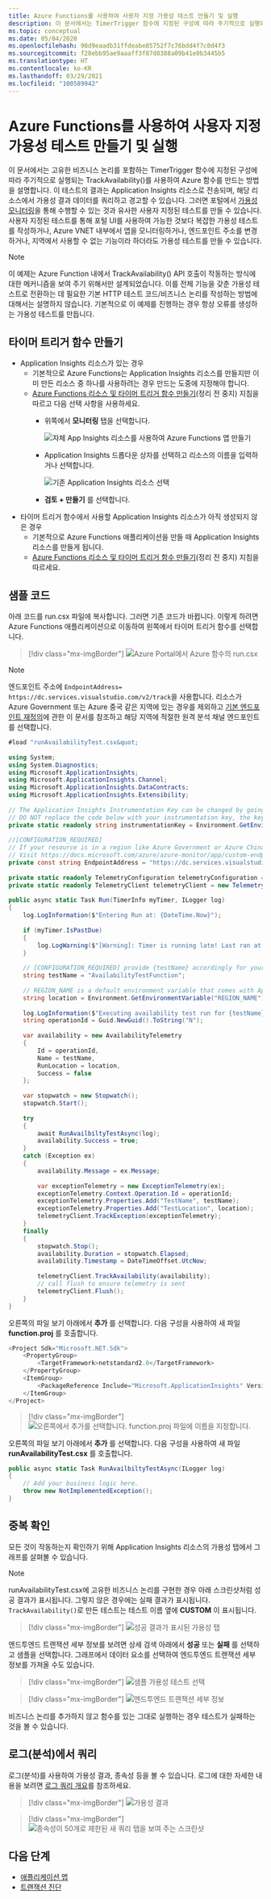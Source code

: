 ```yaml
---
title: Azure Functions를 사용하여 사용자 지정 가용성 테스트 만들기 및 실행
description: 이 문서에서는 TimerTrigger 함수에 지정된 구성에 따라 주기적으로 실행되는 TrackAvailability()를 사용하여 Azure 함수를 만드는 방법을 설명합니다. 이 테스트의 결과는 Application Insights 리소스로 전송되며, 해당 리소스에서 가용성 결과 데이터를 쿼리하고 경고할 수 있습니다. 사용자 지정된 테스트를 통해 포털 UI를 사용하여 가능한 것보다 복잡한 가용성 테스트를 작성하거나, Azure VNET 내부에서 앱을 모니터링하거나, 엔드포인트 주소를 변경하거나, 지역에서 사용할 수 없는 경우 가용성 테스트를 만들 수 있습니다.
ms.topic: conceptual
ms.date: 05/04/2020
ms.openlocfilehash: 98d9eaadb31ffdeabe85752f7c76bdd4f7c0d4f3
ms.sourcegitcommit: f28ebb95ae9aaaff3f87d8388a09b41e0b3445b5
ms.translationtype: HT
ms.contentlocale: ko-KR
ms.lasthandoff: 03/29/2021
ms.locfileid: "100589942"
---
```

# <a name="create-and-run-custom-availability-tests-using-azure-functions"></a>Azure Functions를 사용하여 사용자 지정 가용성 테스트 만들기 및 실행

이 문서에서는 고유한 비즈니스 논리를 포함하는 TimerTrigger 함수에 지정된 구성에 따라 주기적으로 실행되는 TrackAvailability()를 사용하여 Azure 함수를 만드는 방법을 설명합니다. 이 테스트의 결과는 Application Insights 리소스로 전송되며, 해당 리소스에서 가용성 결과 데이터를 쿼리하고 경고할 수 있습니다. 그러면 포털에서 [가용성 모니터링](./monitor-web-app-availability.md)을 통해 수행할 수 있는 것과 유사한 사용자 지정된 테스트를 만들 수 있습니다. 사용자 지정된 테스트를 통해 포털 UI를 사용하여 가능한 것보다 복잡한 가용성 테스트를 작성하거나, Azure VNET 내부에서 앱을 모니터링하거나, 엔드포인트 주소를 변경하거나, 지역에서 사용할 수 없는 기능이라 하더라도 가용성 테스트를 만들 수 있습니다.

> [!NOTE]
> 이 예제는 Azure Function 내에서 TrackAvailability() API 호출이 작동하는 방식에 대한 메커니즘을 보여 주기 위해서만 설계되었습니다. 이를 전체 기능을 갖춘 가용성 테스트로 전환하는 데 필요한 기본 HTTP 테스트 코드/비즈니스 논리를 작성하는 방법에 대해서는 설명하지 않습니다. 기본적으로 이 예제를 진행하는 경우 항상 오류를 생성하는 가용성 테스트를 만듭니다.

## <a name="create-timer-triggered-function"></a>타이머 트리거 함수 만들기

- Application Insights 리소스가 있는 경우
    - 기본적으로 Azure Functions는 Application Insights 리소스를 만들지만 이미 만든 리소스 중 하나를 사용하려는 경우 만드는 도중에 지정해야 합니다.
    - [Azure Functions 리소스 및 타이머 트리거 함수 만들기](../../azure-functions/functions-create-scheduled-function.md)(정리 전 중지) 지침을 따르고 다음 선택 사항을 사용하세요.
        -  위쪽에서 **모니터링** 탭을 선택합니다.

            ![ 자체 App Insights 리소스를 사용하여 Azure Functions 앱 만들기](media/availability-azure-functions/create-function-app.png)

        - Application Insights 드롭다운 상자를 선택하고 리소스의 이름을 입력하거나 선택합니다.

            ![기존 Application Insights 리소스 선택](media/availability-azure-functions/app-insights-resource.png)

        - **검토 + 만들기** 를 선택합니다.
- 타이머 트리거 함수에서 사용할 Application Insights 리소스가 아직 생성되지 않은 경우
    - 기본적으로 Azure Functions 애플리케이션을 만들 때 Application Insights 리소스를 만들게 됩니다.
    - [Azure Functions 리소스 및 타이머 트리거 함수 만들기](../../azure-functions/functions-create-scheduled-function.md)(정리 전 중지) 지침을 따르세요.

## <a name="sample-code"></a>샘플 코드

아래 코드를 run.csx 파일에 복사합니다. 그러면 기존 코드가 바뀝니다. 이렇게 하려면 Azure Functions 애플리케이션으로 이동하여 왼쪽에서 타이머 트리거 함수를 선택합니다.

>[!div class="mx-imgBorder"]
>![Azure Portal에서 Azure 함수의 run.csx](media/availability-azure-functions/runcsx.png)

> [!NOTE]
> 엔드포인트 주소에 `EndpointAddress= https://dc.services.visualstudio.com/v2/track`을 사용합니다. 리소스가 Azure Government 또는 Azure 중국 같은 지역에 있는 경우를 제외하고 [기본 엔드포인트 재정의](./custom-endpoints.md#regions-that-require-endpoint-modification)에 관한 이 문서를 참조하고 해당 지역에 적절한 원격 분석 채널 엔드포인트를 선택합니다.

```C#
#load "runAvailabilityTest.csx&quot;
 
using System;
using System.Diagnostics;
using Microsoft.ApplicationInsights;
using Microsoft.ApplicationInsights.Channel;
using Microsoft.ApplicationInsights.DataContracts;
using Microsoft.ApplicationInsights.Extensibility;
 
// The Application Insights Instrumentation Key can be changed by going to the overview page of your Function App, selecting configuration, and changing the value of the APPINSIGHTS_INSTRUMENTATIONKEY Application setting.
// DO NOT replace the code below with your instrumentation key, the key's value is pulled from the environment variable/application setting key/value pair.
private static readonly string instrumentationKey = Environment.GetEnvironmentVariable(&quot;APPINSIGHTS_INSTRUMENTATIONKEY");
 
//[CONFIGURATION_REQUIRED]
// If your resource is in a region like Azure Government or Azure China, change the endpoint address accordingly.
// Visit https://docs.microsoft.com/azure/azure-monitor/app/custom-endpoints#regions-that-require-endpoint-modification for more details.
private const string EndpointAddress = "https://dc.services.visualstudio.com/v2/track";
 
private static readonly TelemetryConfiguration telemetryConfiguration = new TelemetryConfiguration(instrumentationKey, new InMemoryChannel { EndpointAddress = EndpointAddress });
private static readonly TelemetryClient telemetryClient = new TelemetryClient(telemetryConfiguration);
 
public async static Task Run(TimerInfo myTimer, ILogger log)
{
    log.LogInformation($"Entering Run at: {DateTime.Now}");
 
    if (myTimer.IsPastDue)
    {
        log.LogWarning($"[Warning]: Timer is running late! Last ran at: {myTimer.ScheduleStatus.Last}");
    }
 
    // [CONFIGURATION_REQUIRED] provide {testName} accordingly for your test function
    string testName = "AvailabilityTestFunction";
 
    // REGION_NAME is a default environment variable that comes with App Service
    string location = Environment.GetEnvironmentVariable("REGION_NAME");
 
    log.LogInformation($"Executing availability test run for {testName} at: {DateTime.Now}");
    string operationId = Guid.NewGuid().ToString("N");
 
    var availability = new AvailabilityTelemetry
    {
        Id = operationId,
        Name = testName,
        RunLocation = location,
        Success = false
    };
 
    var stopwatch = new Stopwatch();
    stopwatch.Start();
 
    try
    {
        await RunAvailbiltyTestAsync(log);
        availability.Success = true;
    }
    catch (Exception ex)
    {
        availability.Message = ex.Message;
 
        var exceptionTelemetry = new ExceptionTelemetry(ex);
        exceptionTelemetry.Context.Operation.Id = operationId;
        exceptionTelemetry.Properties.Add("TestName", testName);
        exceptionTelemetry.Properties.Add("TestLocation", location);
        telemetryClient.TrackException(exceptionTelemetry);
    }
    finally
    {
        stopwatch.Stop();
        availability.Duration = stopwatch.Elapsed;
        availability.Timestamp = DateTimeOffset.UtcNow;
 
        telemetryClient.TrackAvailability(availability);
        // call flush to ensure telemetry is sent
        telemetryClient.Flush();
    }
}

```

오른쪽의 파일 보기 아래에서 **추가** 를 선택합니다. 다음 구성을 사용하여 새 파일 **function.proj** 를 호출합니다.

```C#
<Project Sdk="Microsoft.NET.Sdk">
    <PropertyGroup>
        <TargetFramework>netstandard2.0</TargetFramework>
    </PropertyGroup>
    <ItemGroup>
        <PackageReference Include="Microsoft.ApplicationInsights" Version="2.15.0" /> <!-- Ensure you’re using the latest version -->
    </ItemGroup>
</Project>

```

>[!div class="mx-imgBorder"]
>![오른쪽에서 추가를 선택합니다. function.proj 파일에 이름을 지정합니다.](media/availability-azure-functions/addfile.png)

오른쪽의 파일 보기 아래에서 **추가** 를 선택합니다. 다음 구성을 사용하여 새 파일 **runAvailabilityTest.csx** 를 호출합니다.

```C#
public async static Task RunAvailbiltyTestAsync(ILogger log)
{
    // Add your business logic here.
    throw new NotImplementedException();
}

```

## <a name="check-availability"></a>중복 확인

모든 것이 작동하는지 확인하기 위해 Application Insights 리소스의 가용성 탭에서 그래프를 살펴볼 수 있습니다.

> [!NOTE]
> runAvailabilityTest.csx에 고유한 비즈니스 논리를 구현한 경우 아래 스크린샷처럼 성공 결과가 표시됩니다. 그렇지 않은 경우에는 실패 결과가 표시됩니다. `TrackAvailability()`로 만든 테스트는 테스트 이름 옆에 **CUSTOM** 이 표시됩니다.

>[!div class="mx-imgBorder"]
>![성공 결과가 표시된 가용성 탭](media/availability-azure-functions/availability-custom.png)

엔드투엔드 트랜잭션 세부 정보를 보려면 상세 검색 아래에서 **성공** 또는 **실패** 를 선택하고 샘플을 선택합니다. 그래프에서 데이터 요소를 선택하여 엔드투엔드 트랜잭션 세부 정보를 가져올 수도 있습니다.

>[!div class="mx-imgBorder"]
>![샘플 가용성 테스트 선택](media/availability-azure-functions/sample.png)

>[!div class="mx-imgBorder"]
>![엔드투엔드 트랜잭션 세부 정보](media/availability-azure-functions/end-to-end.png)

비즈니스 논리를 추가하지 않고 함수를 있는 그대로 실행하는 경우 테스트가 실패하는 것을 볼 수 있습니다.

## <a name="query-in-logs-analytics"></a>로그(분석)에서 쿼리

로그(분석)를 사용하여 가용성 결과, 종속성 등을 볼 수 있습니다. 로그에 대한 자세한 내용을 보려면 [로그 쿼리 개요](../logs/log-query-overview.md)를 참조하세요.

>[!div class="mx-imgBorder"]
>![가용성 결과](media/availability-azure-functions/availabilityresults.png)

>[!div class="mx-imgBorder"]
>![종속성이 50개로 제한된 새 쿼리 탭을 보여 주는 스크린샷](media/availability-azure-functions/dependencies.png)

## <a name="next-steps"></a>다음 단계

- [애플리케이션 맵](./app-map.md)
- [트랜잭션 진단](./transaction-diagnostics.md)

